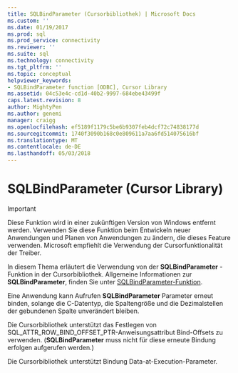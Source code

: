```yaml
---
title: SQLBindParameter (Cursorbibliothek) | Microsoft Docs
ms.custom: ''
ms.date: 01/19/2017
ms.prod: sql
ms.prod_service: connectivity
ms.reviewer: ''
ms.suite: sql
ms.technology: connectivity
ms.tgt_pltfrm: ''
ms.topic: conceptual
helpviewer_keywords:
- SQLBindParameter function [ODBC], Cursor Library
ms.assetid: 04c53e4c-cd1d-40b2-9997-684ebe43499f
caps.latest.revision: 8
author: MightyPen
ms.author: genemi
manager: craigg
ms.openlocfilehash: ef5189f1179c5be6b9307feb4dcf72c74838177d
ms.sourcegitcommit: 1740f3090b168c0e809611a7aa6fd514075616bf
ms.translationtype: MT
ms.contentlocale: de-DE
ms.lasthandoff: 05/03/2018
---
```

# <a name="sqlbindparameter-cursor-library"></a>SQLBindParameter (Cursor Library)
> [!IMPORTANT]  
>  Diese Funktion wird in einer zukünftigen Version von Windows entfernt werden. Verwenden Sie diese Funktion beim Entwickeln neuer Anwendungen und Planen von Anwendungen zu ändern, die dieses Feature verwenden. Microsoft empfiehlt die Verwendung der Cursorfunktionalität der Treiber.  
  
 In diesem Thema erläutert die Verwendung von der **SQLBindParameter** -Funktion in der Cursorbibliothek. Allgemeine Informationen zur **SQLBindParameter**, finden Sie unter [SQLBindParameter-Funktion](../../../odbc/reference/syntax/sqlbindparameter-function.md).  
  
 Eine Anwendung kann Aufrufen **SQLBindParameter** Parameter erneut binden, solange die C-Datentyp, die Spaltengröße und die Dezimalstellen der gebundenen Spalte unverändert bleiben.  
  
 Die Cursorbibliothek unterstützt das Festlegen von SQL_ATTR_ROW_BIND_OFFSET_PTR-Anweisungsattribut Bind-Offsets zu verwenden. (**SQLBindParameter** muss nicht für diese erneute Bindung erfolgen aufgerufen werden.)  
  
 Die Cursorbibliothek unterstützt Bindung Data-at-Execution-Parameter.
